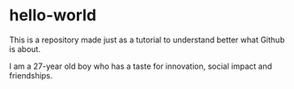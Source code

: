 # hello-world
This is a repository made just as a tutorial to understand better what Github is about. 

I am a 27-year old boy who has a taste for innovation, social impact and friendships. 
